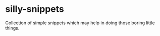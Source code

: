 # silly-snippets

Collection of simple snippets which may help in doing those boring little things.
